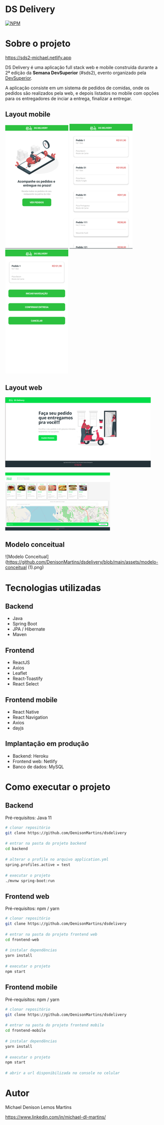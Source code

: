 # DS Delivery
[![NPM](https://img.shields.io/npm/l/react)](https://github.com/DenisonMartins/dsdelivery/blob/main/LICENSE) 

# Sobre o projeto

https://sds2-michael.netlify.app

DS Delivery é uma aplicação full stack web e mobile construída durante a 2ª edição da **Semana DevSuperior** (#sds2), evento organizado pela [DevSuperior](https://devsuperior.com "Site da DevSuperior").

A aplicação consiste em um sistema de pedidos de comidas, onde os pedidos são realizados pela web, e depois listados no mobile com opções para os entregadores de inciar a entrega, finalizar a entregar.

## Layout mobile
![Mobile 1](https://github.com/DenisonMartins/dsdelivery/blob/main/assets/telaPrincipalMobile.png) ![Mobile 2](https://github.com/DenisonMartins/dsdelivery/blob/main/assets/listagemPedidosMobile.png) ![Mobile 3](https://github.com/DenisonMartins/dsdelivery/blob/main/assets/pedidoMobile.png)

## Layout web
![Web 1](https://github.com/DenisonMartins/dsdelivery/blob/main/assets/telaPrincipal.png)

![Web 2](https://github.com/DenisonMartins/dsdelivery/blob/main/assets/telaPedidos.png)

## Modelo conceitual
![Modelo Conceitual](https://github.com/DenisonMartins/dsdelivery/blob/main/assets/modelo-conceitual (1).png)

# Tecnologias utilizadas
## Backend
- Java
- Spring Boot
- JPA / Hibernate
- Maven
## Frontend
- ReactJS
- Axios
- Leaflet
- React-Toastify
- React Select
## Frontend mobile
- React Native
- React Navigation
- Axios
- dayjs
## Implantação em produção
- Backend: Heroku
- Frontend web: Netlify
- Banco de dados: MySQL

# Como executar o projeto

## Backend
Pré-requisitos: Java 11

```bash
# clonar repositório
git clone https://github.com/DenisonMartins/dsdelivery

# entrar na pasta do projeto backend
cd backend

# alterar o profile no arquivo application.yml
spring.profiles.active = test

# executar o projeto
./mvnw spring-boot:run
```

## Frontend web
Pré-requisitos: npm / yarn

```bash
# clonar repositório
git clone https://github.com/DenisonMartins/dsdelivery

# entrar na pasta do projeto frontend web
cd frontend-web

# instalar dependências
yarn install

# executar o projeto
npm start
```

## Frontend mobile
Pré-requisitos: npm / yarn

```bash
# clonar repositório
git clone https://github.com/DenisonMartins/dsdelivery

# entrar na pasta do projeto frontend mobile
cd frontend-mobile

# instalar dependências
yarn install

# executar o projeto
npm start

# abrir a url disponibilizada no console no celular
```

# Autor

Michael Denison Lemos Martins

https://www.linkedin.com/in/michael-dl-martins/
